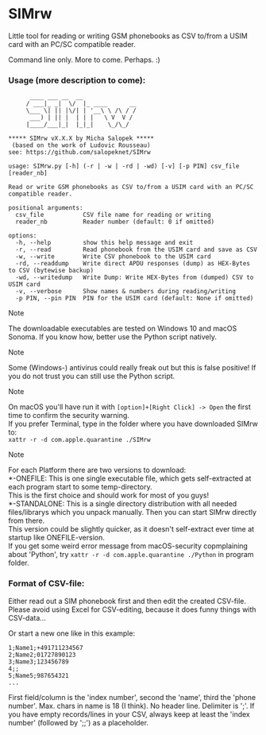# SIMrw
Little tool for reading or writing GSM phonebooks as CSV to/from a USIM card with an PC/SC
compatible reader.

Command line only. More to come. Perhaps. :)

### Usage (more description to come):
```
      ____ ___ __  __               
     / ___|_ _|  \/  |_ ____      __
     \___ \| || |\/| | '__\ \ /\ / /
      ___) | || |  | | |   \ V  V / 
     |____/___|_|  |_|_|    \_/\_/  
                                
***** SIMrw vX.X.X by Micha Salopek *****
 (based on the work of Ludovic Rousseau)
see: https://github.com/salopeknet/SIMrw

usage: SIMrw.py [-h] (-r | -w | -rd | -wd) [-v] [-p PIN] csv_file [reader_nb]

Read or write GSM phonebooks as CSV to/from a USIM card with an PC/SC compatible reader.

positional arguments:
  csv_file           CSV file name for reading or writing
  reader_nb          Reader number (default: 0 if omitted)

options:
  -h, --help         show this help message and exit
  -r, --read         Read phonebook from the USIM card and save as CSV
  -w, --write        Write CSV phonebook to the USIM card
  -rd, --readdump    Write direct APDU responses (dump) as HEX-Bytes to CSV (bytewise backup)
  -wd, --writedump   Write Dump: Write HEX-Bytes from (dumped) CSV to USIM card
  -v, --verbose      Show names & numbers during reading/writing
  -p PIN, --pin PIN  PIN for the USIM card (default: None if omitted)
```
> [!NOTE]
> The downloadable executables are tested on Windows 10 and macOS Sonoma.
> If you know how, better use the Python script natively. 

> [!NOTE]
> Some (Windows-) antivirus could really freak out but this is false positive!
If you do not trust you can still use the Python script.

> [!NOTE]
> On macOS you'll have run it with ```[option]+[Right Click] -> Open``` the first time to confirm the security warning.<br>
> If you prefer Terminal, type in the folder where you have downloaded SIMrw to:<br>```xattr -r -d com.apple.quarantine ./SIMrw```<br>

> [!NOTE]
> For each Platform there are two versions to download:<br>
> *-ONEFILE: This is one single executable file, which gets self-extracted at each program start to some temp-directory.<br>This is the first choice and should work for most of you guys!<br>
> *-STANDALONE: This is a single directory distribution with all needed files/librarys which you unpack manually. Then you can start SIMrw directly from there.<br> This version could be slightly quicker, as it doesn't self-extract ever time at startup like ONEFILE-version.<br>
> If you get some weird error message from macOS-security copmplaining about 'Python', try ```xattr -r -d com.apple.quarantine ./Python``` in program folder.


### Format of CSV-file:
Either read out a SIM phonebook first and then edit the created CSV-file.
Please avoid using Excel for CSV-editing, because it does funny things with CSV-data...

Or start a new one like in this example:
```
1;Name1;+491711234567
2;Name2;01727890123
3;Name3;123456789
4;;
5;Name5;987654321
...
```
First field/column is the 'index number', second the 'name', third the 'phone number'. 
Max. chars in name is 18 (I think). No header line. Delimiter is ';'. If you have empty records/lines in your CSV, always keep at least the 'index number' (followed by ';;') as a placeholder.
